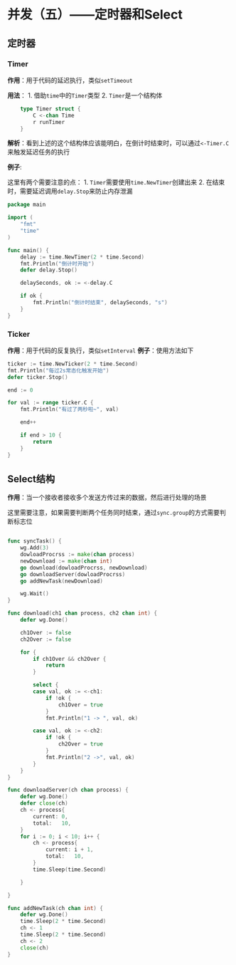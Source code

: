 # 并发（五）——定时器和Select

## 定时器

### Timer

**作用**：用于代码的延迟执行，类似`setTimeout`

**用法**：
    1. 借助`time`中的`Timer`类型
    2. `Timer`是一个结构体

```go
    type Timer struct {
        C <-chan Time
        r runTimer
    }
```

**解析**：看到上述的这个结构体应该能明白，在倒计时结束时，可以通过`<-Timer.C`来触发延迟任务的执行

**例子**:

这里有两个需要注意的点：
    1. `Timer`需要使用`time.NewTimer`创建出来
    2. 在结束时，需要延迟调用`delay.Stop`来防止内存泄漏

```go
package main

import (
	"fmt"
	"time"
)

func main() {
	delay := time.NewTimer(2 * time.Second)
	fmt.Println("倒计时开始")
	defer delay.Stop()

	delaySeconds, ok := <-delay.C

	if ok {
		fmt.Println("倒计时结束", delaySeconds, "s")
	}
}
```

### Ticker

**作用**：用于代码的反复执行，类似`setInterval`
**例子**：使用方法如下

```go
ticker := time.NewTicker(2 * time.Second)
fmt.Println("每过2s常态化触发开始")
defer ticker.Stop()

end := 0

for val := range ticker.C {
    fmt.Println("有过了两秒啦~", val)

    end++

    if end > 10 {
        return
    }
}
```

## Select结构

**作用**：当一个接收者接收多个发送方传过来的数据，然后进行处理的场景

这里需要注意，如果需要判断两个任务同时结束，通过`sync.group`的方式需要判断标志位

```go

func syncTask() {
	wg.Add(3)
	dowloadProcrss := make(chan process)
	newDownload := make(chan int)
	go download(dowloadProcrss, newDownload)
	go downloadServer(dowloadProcrss)
	go addNewTask(newDownload)

	wg.Wait()
}

func download(ch1 chan process, ch2 chan int) {
	defer wg.Done()

	ch1Over := false
	ch2Over := false

	for {
		if ch1Over && ch2Over {
			return
		}

		select {
		case val, ok := <-ch1:
			if !ok {
				ch1Over = true
			}
			fmt.Println("1 -> ", val, ok)

		case val, ok := <-ch2:
			if !ok {
				ch2Over = true
			}
			fmt.Println("2 ->", val, ok)
		}
	}
}

func downloadServer(ch chan process) {
	defer wg.Done()
	defer close(ch)
	ch <- process{
		current: 0,
		total:   10,
	}
	for i := 0; i < 10; i++ {
		ch <- process{
			current: i + 1,
			total:   10,
		}
		time.Sleep(time.Second)

	}

}

func addNewTask(ch chan int) {
	defer wg.Done()
	time.Sleep(2 * time.Second)
	ch <- 1
	time.Sleep(2 * time.Second)
	ch <- 2
	close(ch)
}
```